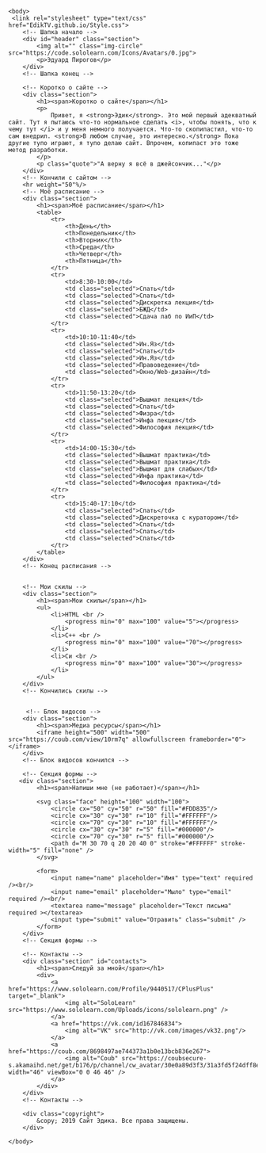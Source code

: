 <html>
    <head>
        <title>Сайт Эдика</title>
    </head>
    
    <body>
	 <link rel="stylesheet" type="text/css" href="EdikTV.github.io/Style.css">
        <!-- Шапка начало -->
        <div id="header" class="section">
            <img alt="" class="img-circle" src="https://code.sololearn.com/Icons/Avatars/0.jpg">
            <p>Эдуард Пирогов</p>
        </div>
        <!-- Шапка конец -->
        
        <!-- Коротко о сайте -->
        <div class="section">
            <h1><span>Коротко о сайте</span></h1>
            <p>
                Привет, я <strong>Эдик</strong>. Это мой первый адекватный сайт. Тут я пытаюсь что-то нормальное сделать <i>, чтобы понять, что к чему тут </i> и у меня немного получается. Что-то скопипастил, что-то сам внедрил. <strong>В любом случае, это интересно.</strong> Пока другие тупо играют, я тупо делаю сайт. Впрочем, копипаст это тоже метод разработки.
            </p>
            <p class="quote">"А верну я всё в джейсончик..."</p>
        </div>
        <!-- Кончили с сайтом -->
        <hr weight="50"%/>
        <!-- Моё расписание -->
        <div class="section">
            <h1><span>Моё расписание</span></h1>
            <table>
                <tr>
                    <th>День</th>
                    <th>Понедельник</th>
                    <th>Вторник</th>
                    <th>Среда</th>
                    <th>Четверг</th>
                    <th>Пятница</th>
                </tr>
                <tr>
                    <td>8:30-10:00</td>
                    <td class="selected">Спать</td>
                    <td class="selected">Спать</td>
                    <td class="selected">Дискретка лекция</td>
                    <td class="selected">БЖД</td>
                    <td class="selected">Сдача лаб по ИиП</td>
                </tr>
                <tr>
                    <td>10:10-11:40</td>
                    <td class="selected">Ин.Яз</td>
                    <td class="selected">Спать</td>
                    <td class="selected">Ин.Яз</td>
                    <td class="selected">Правоведение</td>
                    <td class="selected">Окно/Web-дизайн</td>
                </tr>
                <tr>
                    <td>11:50-13:20</td>
                    <td class="selected">Вышмат лекция</td>
                    <td class="selected">Спать</td>
                    <td class="selected">Физра</td>
                    <td class="selected">Инфа лекция</td>
                    <td class="selected">Философия лекция</td>
                </tr>
                <tr>
                    <td>14:00-15:30</td>
                    <td class="selected">Вышмат практика</td>
                    <td class="selected">Вышмат практика</td>
                    <td class="selected">Вышмат для слабых</td>
                    <td class="selected">Инфа практика</td>
                    <td class="selected">Философия практика</td>
                </tr>
                <tr>
                    <td>15:40-17:10</td>
                    <td class="selected">Спать</td>
                    <td class="selected">Дискреточка с куратором</td>
                    <td class="selected">Спать</td>
                    <td class="selected">Спать</td>
                    <td class="selected">Спать</td>
                </tr>
            </table>
        </div>
        <!-- Конец расписания -->
        
        
        <!-- Мои скилы -->
        <div class="section">
            <h1><span>Мои скилы</span></h1>
            <ul>
                <li>HTML <br />
                    <progress min="0" max="100" value="5"></progress>
                </li>
                <li>С++ <br />
                    <progress min="0" max="100" value="70"></progress>
                </li>
                <li>Си <br />
                    <progress min="0" max="100" value="30"></progress>
                </li>
            </ul>
        </div>
        <!-- Кончились скилы -->
        
        
         <!-- Блок видосов -->
        <div class="section">
            <h1><span>Медиа ресурсы</span></h1>
            <iframe height="500" width="500" src="https://coub.com/view/10rm7q" allowfullscreen frameborder="0"></iframe>
        </div>
        <!-- Блок видосов кончился -->
        
        <!-- Секция формы -->
       <div class="section">
            <h1><span>Напиши мне (не работает)</span></h1>
            
            <svg class="face" height="100" width="100">
                <circle cx="50" cy="50" r="50" fill="#FDD835"/>
                <circle cx="30" cy="30" r="10" fill="#FFFFFF"/>
                <circle cx="70" cy="30" r="10" fill="#FFFFFF"/>
                <circle cx="30" cy="30" r="5" fill="#000000"/>
                <circle cx="70" cy="30" r="5" fill="#000000"/>
                <path d="M 30 70 q 20 20 40 0" stroke="#FFFFFF" stroke-width="5" fill="none" />
            </svg>
                 
            <form>
                <input name="name" placeholder="Имя" type="text" required /><br/>
                <input name="email" placeholder="Мыло" type="email" required /><br/>
                <textarea name="message" placeholder="Текст письма" required ></textarea>
                <input type="submit" value="Отравить" class="submit" />
            </form>
        </div>
        <!-- Секция формы -->
        
        <!-- Контакты -->
        <div class="section" id="contacts">
            <h1><span>Следуй за мной</span></h1>
            <div>
                <a href="https://www.sololearn.com/Profile/9440517/CPlusPlus" target="_blank">
                    <img alt="SoloLearn" src="https://www.sololearn.com/Uploads/icons/sololearn.png" />
                </a>
                <a href="https://vk.com/id167846834">
                    <img alt="VK" src="http://vk.com/images/vk32.png"/>
                </a>
                <a href="https://coub.com/8698497ae744373a1b0e13bcb836e267">
                    <img alt="Coub" src="https://coubsecure-s.akamaihd.net/get/b176/p/channel/cw_avatar/30e0a89d3f3/31a3fd5f24dff8ebe19b8/medium_1521806390_1521737087261.png" width="46" viewBox="0 0 46 46" />
                </a>
            </div>
        </div>
        <!-- Контакты -->
        
        <div class="copyright">
            &copy; 2019 Сайт Эдика. Все права защищены.
        </div>
        
    </body>
</html>
